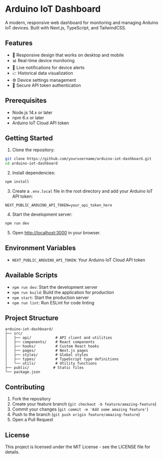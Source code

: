 # Arduino IoT Dashboard

A modern, responsive web dashboard for monitoring and managing Arduino IoT devices. Built with Next.js, TypeScript, and TailwindCSS.

## Features

- 📱 Responsive design that works on desktop and mobile
- 📊 Real-time device monitoring
- 🔔 Live notifications for device alerts
- 📈 Historical data visualization
- ⚙️ Device settings management
- 🔐 Secure API token authentication

## Prerequisites

- Node.js 14.x or later
- npm 6.x or later
- Arduino IoT Cloud API token

## Getting Started

1. Clone the repository:
```bash
git clone https://github.com/yourusername/arduino-iot-dashboard.git
cd arduino-iot-dashboard
```

2. Install dependencies:
```bash
npm install
```

3. Create a `.env.local` file in the root directory and add your Arduino IoT API token:
```env
NEXT_PUBLIC_ARDUINO_API_TOKEN=your_api_token_here
```

4. Start the development server:
```bash
npm run dev
```

5. Open [http://localhost:3000](http://localhost:3000) in your browser.

## Environment Variables

- `NEXT_PUBLIC_ARDUINO_API_TOKEN`: Your Arduino IoT Cloud API token

## Available Scripts

- `npm run dev`: Start the development server
- `npm run build`: Build the application for production
- `npm start`: Start the production server
- `npm run lint`: Run ESLint for code linting

## Project Structure

```
arduino-iot-dashboard/
├── src/
│   ├── api/           # API client and utilities
│   ├── components/    # React components
│   ├── hooks/         # Custom React hooks
│   ├── pages/         # Next.js pages
│   ├── styles/        # Global styles
│   ├── types/         # TypeScript type definitions
│   └── utils/         # Utility functions
├── public/           # Static files
└── package.json
```

## Contributing

1. Fork the repository
2. Create your feature branch (`git checkout -b feature/amazing-feature`)
3. Commit your changes (`git commit -m 'Add some amazing feature'`)
4. Push to the branch (`git push origin feature/amazing-feature`)
5. Open a Pull Request

## License

This project is licensed under the MIT License - see the LICENSE file for details. 